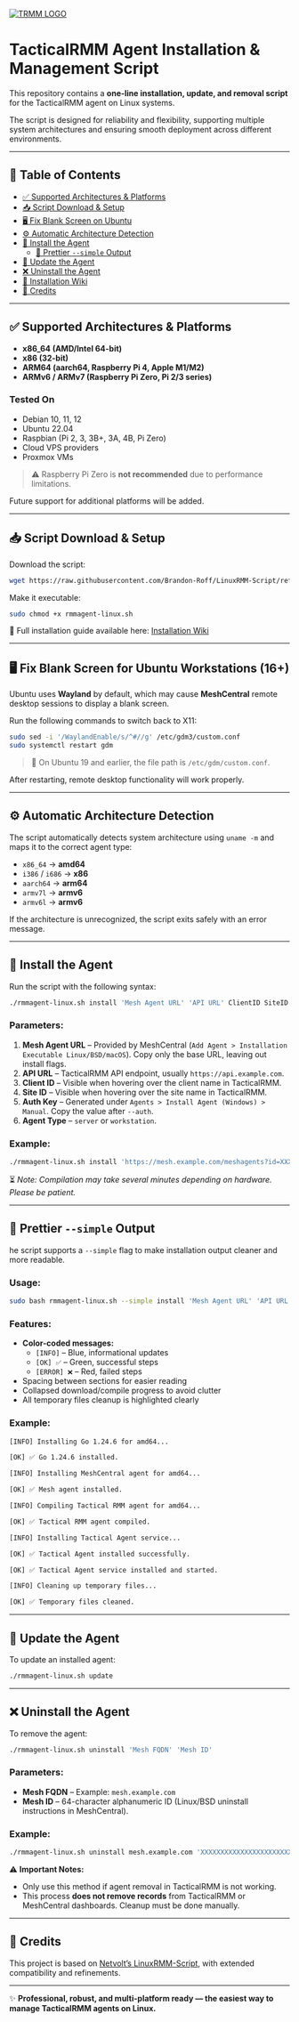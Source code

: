 [![TRMM LOGO](https://docs.tacticalrmm.com/images/onit.ico)](https://docs.tacticalrmm.com/)

# TacticalRMM Agent Installation & Management Script

This repository contains a **one-line installation, update, and removal script** for the TacticalRMM agent on Linux systems.

The script is designed for reliability and flexibility, supporting multiple system architectures and ensuring smooth deployment across different environments.

---

## 📌 Table of Contents

* [✅ Supported Architectures & Platforms](#supported-architectures-platforms)
* [📥 Script Download & Setup](#script-download-setup)
* [🖥️ Fix Blank Screen on Ubuntu](#fix-blank-screen-ubuntu)
* [⚙️ Automatic Architecture Detection](#automatic-architecture-detection)
* [🚀 Install the Agent](#install-the-agent)
  * [🎨 Prettier `--simple` Output](#prettier-simple-output)
* [🔄 Update the Agent](#update-the-agent)
* [❌ Uninstall the Agent](#uninstall-the-agent)
* [📖 Installation Wiki](https://github.com/Brandon-Roff/LinuxRMM-Script/wiki)
* [📌 Credits](#credits)


---

<a id="supported-architectures-platforms"></a>

## ✅ Supported Architectures & Platforms

* **x86\_64 (AMD/Intel 64-bit)**
* **x86 (32-bit)**
* **ARM64 (aarch64, Raspberry Pi 4, Apple M1/M2)**
* **ARMv6 / ARMv7 (Raspberry Pi Zero, Pi 2/3 series)**

### Tested On

* Debian 10, 11, 12
* Ubuntu 22.04
* Raspbian (Pi 2, 3, 3B+, 3A, 4B, Pi Zero)
* Cloud VPS providers
* Proxmox VMs

> ⚠️ Raspberry Pi Zero is **not recommended** due to performance limitations.

Future support for additional platforms will be added.

---

<a id="script-download-setup"></a>

## 📥 Script Download & Setup

Download the script:

```bash
wget https://raw.githubusercontent.com/Brandon-Roff/LinuxRMM-Script/refs/heads/main/rmmagent-linux.sh
```

Make it executable:

```bash
sudo chmod +x rmmagent-linux.sh
```

📖 Full installation guide available here: [Installation Wiki](https://github.com/Brandon-Roff/LinuxRMM-Script/wiki)

---

<a id="fix-blank-screen-ubuntu"></a>

## 🖥️ Fix Blank Screen for Ubuntu Workstations (16+)

Ubuntu uses **Wayland** by default, which may cause **MeshCentral** remote desktop sessions to display a blank screen.

Run the following commands to switch back to X11:

```bash
sudo sed -i '/WaylandEnable/s/^#//g' /etc/gdm3/custom.conf
sudo systemctl restart gdm
```

> 🔹 On Ubuntu 19 and earlier, the file path is `/etc/gdm/custom.conf`.

After restarting, remote desktop functionality will work properly.

---

<a id="automatic-architecture-detection"></a>

## ⚙️ Automatic Architecture Detection

The script automatically detects system architecture using `uname -m` and maps it to the correct agent type:

* `x86_64` → **amd64**
* `i386` / `i686` → **x86**
* `aarch64` → **arm64**
* `armv7l` → **armv6**
* `armv6l` → **armv6**

If the architecture is unrecognized, the script exits safely with an error message.

---

<a id="install-the-agent"></a>

## 🚀 Install the Agent

Run the script with the following syntax:

```bash
./rmmagent-linux.sh install 'Mesh Agent URL' 'API URL' ClientID SiteID 'Auth Key' 'Agent Type'
```

### Parameters:

1. **Mesh Agent URL** – Provided by MeshCentral (`Add Agent > Installation Executable Linux/BSD/macOS`). Copy only the base URL, leaving out install flags.
2. **API URL** – TacticalRMM API endpoint, usually `https://api.example.com`.
3. **Client ID** – Visible when hovering over the client name in TacticalRMM.
4. **Site ID** – Visible when hovering over the site name in TacticalRMM.
5. **Auth Key** – Generated under `Agents > Install Agent (Windows) > Manual`. Copy the value after `--auth`.
6. **Agent Type** – `server` or `workstation`.

### Example:

```bash
./rmmagent-linux.sh install 'https://mesh.example.com/meshagents?id=XXXXX' 'https://api.example.com' 3 1 'XXXXX' server
```

⏳ *Note: Compilation may take several minutes depending on hardware. Please be patient.*

---
<a id="prettier-simple-output"></a>

## 🎨 Prettier `--simple` Output

he script supports a `--simple` flag to make installation output cleaner and more readable.  

### Usage:

```bash
sudo bash rmmagent-linux.sh --simple install 'Mesh Agent URL' 'API URL' ClientID SiteID 'Auth Key' 'Agent Type'
```

### Features:

* **Color-coded messages:**
  * `[INFO]` – Blue, informational updates
  * `[OK] ✅` – Green, successful steps
  * `[ERROR] ❌` – Red, failed steps
* Spacing between sections for easier reading
* Collapsed download/compile progress to avoid clutter
* All temporary files cleanup is highlighted clearly

### Example:

```bash
[INFO] Installing Go 1.24.6 for amd64...

[OK] ✅ Go 1.24.6 installed.

[INFO] Installing MeshCentral agent for amd64...

[OK] ✅ Mesh agent installed.

[INFO] Compiling Tactical RMM agent for amd64...

[OK] ✅ Tactical RMM agent compiled.

[INFO] Installing Tactical Agent service...

[OK] ✅ Tactical Agent installed successfully.

[OK] ✅ Tactical Agent service installed and started.

[INFO] Cleaning up temporary files...

[OK] ✅ Temporary files cleaned.
```
---

<a id="update-the-agent"></a>

## 🔄 Update the Agent

To update an installed agent:

```bash
./rmmagent-linux.sh update
```
---

<a id="uninstall-the-agent"></a>

## ❌ Uninstall the Agent

To remove the agent:

```bash
./rmmagent-linux.sh uninstall 'Mesh FQDN' 'Mesh ID'
```

### Parameters:

* **Mesh FQDN** – Example: `mesh.example.com`
* **Mesh ID** – 64-character alphanumeric ID (Linux/BSD uninstall instructions in MeshCentral).

### Example:

```bash
./rmmagent-linux.sh uninstall mesh.example.com 'XXXXXXXXXXXXXXXXXXXXXXXXXXXXXXXXXXXXXXXXXXXXXXXXXXXXXXXXXXXXXXXX'
```

⚠️ **Important Notes:**

* Only use this method if agent removal in TacticalRMM is not working.
* This process **does not remove records** from TacticalRMM or MeshCentral dashboards. Cleanup must be done manually.

---

<a id="credits"></a>

## 📌 Credits

This project is based on [Netvolt’s LinuxRMM-Script](https://github.com/netvolt/LinuxRMM-Script), with extended compatibility and refinements.

---

✨ **Professional, robust, and multi-platform ready — the easiest way to manage TacticalRMM agents on Linux.**

